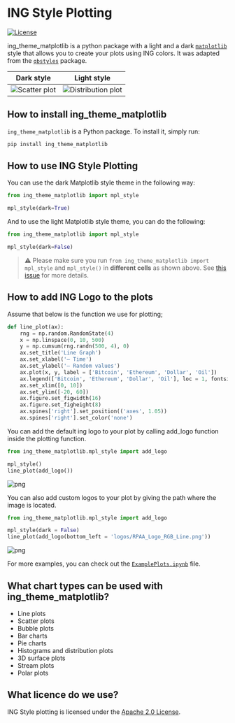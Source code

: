 # ING Style Plotting

[![License](https://img.shields.io/badge/license-Apache%202.0-blue.svg)](https://opensource.org/licenses/Apache-2.0)

ing_theme_matplotlib is a python package with a light and a dark [`matplotlib`](https://github.com/matplotlib/matplotlib) style that allows you to create your plots using ING colors. It was adapted from the [`qbstyles`](https://github.com/quantumblacklabs/qbstyles) package.

Dark style | Light style
|-----------|----------- |
| ![Scatter plot](https://gitlab.com/ing_rpaa/ing_theme_matplotlib/uploads/e695ba1c207af8045d5117c8cb84690e/scatter_dark.png "Scatter plot") | ![Distribution plot](https://gitlab.com/ing_rpaa/ing_theme_matplotlib/uploads/c649e6457e47ea70e21cf214b02180cb/dist_light.png "Distribution plot") |

## How to install ing_theme_matplotlib

`ing_theme_matplotlib` is a Python package. To install it, simply run:


```bash
pip install ing_theme_matplotlib
```

## How to use ING Style Plotting

You can use the dark Matplotlib style theme in the following way:

```python
from ing_theme_matplotlib import mpl_style
```
```python
mpl_style(dark=True)
```

And to use the light Matplotlib style theme, you can do the following: 

```python
from ing_theme_matplotlib import mpl_style
```
```python
mpl_style(dark=False)
```
> ⚠️ Please make sure you run `from ing_theme_matplotlib import mpl_style` and `mpl_style()` in **different cells** as shown above. See [this issue](https://github.com/jupyter/notebook/issues/3691) for more details.

## How to add ING Logo to the plots

Assume that below is the function we use for plotting;

```python
def line_plot(ax):
    rng = np.random.RandomState(4)
    x = np.linspace(0, 10, 500)
    y = np.cumsum(rng.randn(500, 4), 0)
    ax.set_title('Line Graph')
    ax.set_xlabel('— Time')
    ax.set_ylabel('— Random values')
    ax.plot(x, y, label = ['Bitcoin', 'Ethereum', 'Dollar', 'Oil'])
    ax.legend(['Bitcoin', 'Ethereum', 'Dollar', 'Oil'], loc = 1, fontsize = 'medium')
    ax.set_xlim([0, 10])
    ax.set_ylim([-20, 60])
    ax.figure.set_figwidth(16)
    ax.figure.set_figheight(8)
    ax.spines['right'].set_position(('axes', 1.05))
    ax.spines['right'].set_color('none')
```

You can add the default ing logo to your plot by calling add_logo function inside the plotting function.
```python
from ing_theme_matplotlib.mpl_style import add_logo
```
```python
mpl_style()
line_plot(add_logo())
```
![png](https://gitlab.com/ing_rpaa/ing_theme_matplotlib/uploads/4dc42be877ec45cfb9fabef46c33242f/line_dark_ing_logo.png)

You can also add custom logos to your plot by giving the path where the image is located.
```python
from ing_theme_matplotlib.mpl_style import add_logo
```
```python
mpl_style(dark = False)
line_plot(add_logo(bottom_left = 'logos/RPAA_Logo_RGB_Line.png'))
```
![png](https://gitlab.com/ing_rpaa/ing_theme_matplotlib/uploads/fb31ccc66d5bd14a6c1ecfcf6a714f9e/line_light_custom_logo.png)

For more examples, you can check out the [`ExamplePlots.ipynb`](ExamplePlots.ipynb) file.

## What chart types can be used with ing_theme_matplotlib?

- Line plots
- Scatter plots
- Bubble plots
- Bar charts
- Pie charts
- Histograms and distribution plots
- 3D surface plots
- Stream plots
- Polar plots

## What licence do we use?

ING Style plotting is licensed under the [Apache 2.0 License](https://www.apache.org/licenses/LICENSE-2.0).
